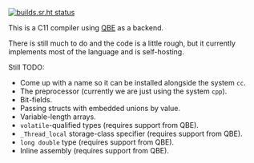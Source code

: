 [![builds.sr.ht status](https://builds.sr.ht/~mcf.svg?search=~mcf/cc)](https://builds.sr.ht/~mcf?search=~mcf/cc)

This is a C11 compiler using [QBE] as a backend.

There is still much to do and the code is a little rough, but it currently
implements most of the language and is self-hosting.

Still TODO:

- Come up with a name so it can be installed alongside the system `cc`.
- The preprocessor (currently we are just using the system `cpp`).
- Bit-fields.
- Passing structs with embedded unions by value.
- Variable-length arrays.
- `volatile`-qualified types (requires support from QBE).
- `_Thread_local` storage-class specifier (requires support from QBE).
- `long double` type (requires support from QBE).
- Inline assembly (requires support from QBE).

[QBE]: https://c9x.me/compile/
